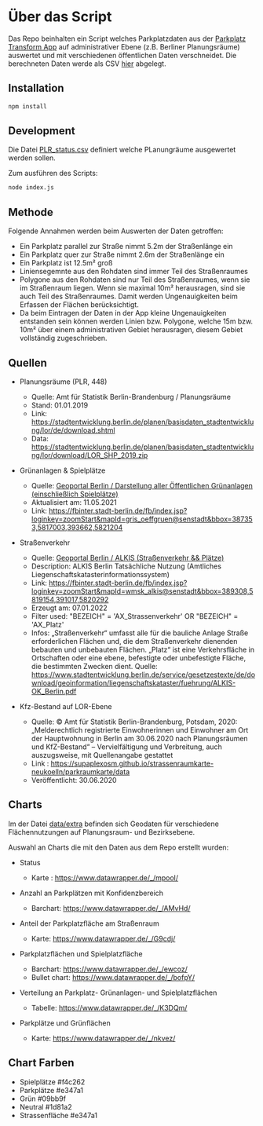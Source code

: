 # Über das Script

Das Repo beinhalten ein Script welches Parkplatzdaten aus der [Parkplatz Transform App](https://app.xtransform.org/) auf administrativer Ebene (z.B. Berliner Planungsräume) auswertet und mit verschiedenen öffentlichen Daten verschneidet. Die berechneten Daten werde als CSV [hier](./data/out/PLR_analysed.csv) abgelegt. 

## Installation

```bash
npm install
```

## Development

Die Datei [PLR_status.csv](./data/in/PLR_status.csv) definiert welche PLanungräume ausgewertet werden sollen.

Zum ausführen des Scripts:

```bash
node index.js
```

## Methode

Folgende Annahmen werden beim Auswerten der Daten getroffen: 
- Ein Parkplatz parallel zur Straße nimmt 5.2m der Straßenlänge ein
- Ein Parkplatz quer zur Straße nimmt 2.6m der Straßenlänge ein
- Ein Parkplatz ist 12.5m² groß
- Liniensegemnte aus den Rohdaten sind immer Teil des Straßenraumes
- Polygone aus den Rohdaten sind nur Teil des Straßenraumes, wenn sie im Straßenraum liegen. Wenn sie maximal 10m² herausragen, sind sie auch Teil des Straßenraumes. Damit werden Ungenauigkeiten beim Erfassen der Flächen berücksichtigt.
- Da beim Eintragen der Daten in der App kleine Ungenauigkeiten entstanden sein können werden Linien bzw. Polygone, welche 15m bzw. 10m² über einem administrativen Gebiet herausragen, diesem Gebiet vollständig zugeschrieben. 


## Quellen

- Planungsräume (PLR, 448)

  - Quelle: Amt für Statistik Berlin-Brandenburg / Planungsräume
  - Stand: 01.01.2019
  - Link: https://stadtentwicklung.berlin.de/planen/basisdaten_stadtentwicklung/lor/de/download.shtml
  - Data: https://stadtentwicklung.berlin.de/planen/basisdaten_stadtentwicklung/lor/download/LOR_SHP_2019.zip

- Grünanlagen & Spielplätze

  - Quelle: <a href='https://fbinter.stadt-berlin.de/fb/index.jsp?loginkey=zoomStart&mapId=gris_oeffgruen@senstadt&bbox=387353,5817003,393662,5821204'>Geoportal Berlin / Darstellung aller Öffentlichen Grünanlagen (einschließlich Spielplätze)</a>
  - Aktualisiert am: 11.05.2021
  - Link: https://fbinter.stadt-berlin.de/fb/index.jsp?loginkey=zoomStart&mapId=gris_oeffgruen@senstadt&bbox=387353,5817003,393662,5821204

- Straßenverkehr

  - Quelle: <a href='https://fbinter.stadt-berlin.de/fb/index.jsp?loginkey=zoomStart&mapId=wmsk_alkis@senstadt&bbox=389308,5819154,391017,5820292'>Geoportal Berlin / ALKIS (Straßenverkehr && Plätze)<a>
  - Description: ALKIS Berlin Tatsächliche Nutzung (Amtliches Liegenschaftskatasterinformationssystem)
  - Link: https://fbinter.stadt-berlin.de/fb/index.jsp?loginkey=zoomStart&mapId=wmsk_alkis@senstadt&bbox=389308,5819154,391017,5820292
  - Erzeugt am: 07.01.2022
  - Filter used: "BEZEICH" = 'AX_Strassenverkehr' OR "BEZEICH" = 'AX_Platz'
  - Infos: „Straßenverkehr“ umfasst alle für die bauliche Anlage Straße erforderlichen Flächen und, die dem Straßenverkehr dienenden bebauten und unbebauten Flächen. „Platz“ ist eine Verkehrsfläche in Ortschaften oder eine ebene, befestigte oder unbefestigte Fläche, die bestimmten Zwecken dient. Quelle: https://www.stadtentwicklung.berlin.de/service/gesetzestexte/de/download/geoinformation/liegenschaftskataster/fuehrung/ALKIS-OK_Berlin.pdf

- Kfz-Bestand auf LOR-Ebene
  - Quelle: © Amt für Statistik Berlin-Brandenburg, Potsdam, 2020: „Melderechtlich registrierte Einwohnerinnen und Einwohner am Ort der Hauptwohnung in Berlin am 30.06.2020 nach Planungsräumen und KfZ-Bestand“ – Vervielfältigung und Verbreitung, auch auszugsweise, mit Quellenangabe gestattet
  - Link : https://supaplexosm.github.io/strassenraumkarte-neukoelln/parkraumkarte/data
  - Veröffentlicht: 30.06.2020

## Charts

Im der Datei [data/extra](./data/extra.zip) befinden sich Geodaten für verschiedene Flächennutzungen auf Planungsraum- und Bezirksebene. 

Auswahl an Charts die mit den Daten aus dem Repo erstellt wurden:

- Status

  - Karte : https://www.datawrapper.de/_/mpool/

- Anzahl an Parkplätzen mit Konfidenzbereich

  - Barchart: https://www.datawrapper.de/_/AMvHd/

- Anteil der Parkplatzfläche am Straßenraum

  - Karte: https://www.datawrapper.de/_/G9cdj/

- Parkplatzflächen und Spielplatzfläche

  - Barchart: https://www.datawrapper.de/_/ewcoz/
  - Bullet chart: https://www.datawrapper.de/_/bofpY/

- Verteilung an Parkplatz- Grünanlagen- und Spielplatzflächen

  - Tabelle: https://www.datawrapper.de/_/K3DQm/

- Parkplätze und Grünflächen
  - Karte: https://www.datawrapper.de/_/nkvez/

## Chart Farben

- Spielplätze #f4c262
- Parkplätze #e347a1
- Grün #09bb9f
- Neutral #1d81a2
- Strassenfläche #e347a1



